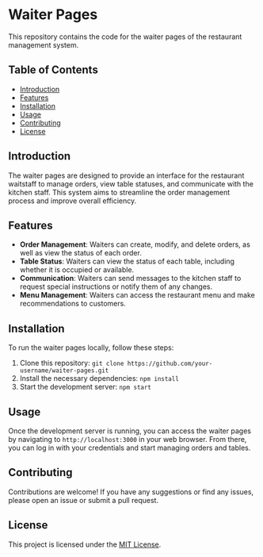 # Waiter Pages

This repository contains the code for the waiter pages of the restaurant management system.

## Table of Contents

- [Introduction](#introduction)
- [Features](#features)
- [Installation](#installation)
- [Usage](#usage)
- [Contributing](#contributing)
- [License](#license)

## Introduction

The waiter pages are designed to provide an interface for the restaurant waitstaff to manage orders, view table statuses, and communicate with the kitchen staff. This system aims to streamline the order management process and improve overall efficiency.

## Features

- **Order Management**: Waiters can create, modify, and delete orders, as well as view the status of each order.
- **Table Status**: Waiters can view the status of each table, including whether it is occupied or available.
- **Communication**: Waiters can send messages to the kitchen staff to request special instructions or notify them of any changes.
- **Menu Management**: Waiters can access the restaurant menu and make recommendations to customers.

## Installation

To run the waiter pages locally, follow these steps:

1. Clone this repository: `git clone https://github.com/your-username/waiter-pages.git`
2. Install the necessary dependencies: `npm install`
3. Start the development server: `npm start`

## Usage

Once the development server is running, you can access the waiter pages by navigating to `http://localhost:3000` in your web browser. From there, you can log in with your credentials and start managing orders and tables.

## Contributing

Contributions are welcome! If you have any suggestions or find any issues, please open an issue or submit a pull request.

## License

This project is licensed under the [MIT License](LICENSE).